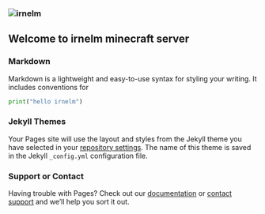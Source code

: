 ### ![irnelm](https://dl.irnelm.ir/logo.png)
## Welcome to irnelm minecraft server
### Markdown

Markdown is a lightweight and easy-to-use syntax for styling your writing. It includes conventions for

```python
print("hello irnelm")

```



### Jekyll Themes

Your Pages site will use the layout and styles from the Jekyll theme you have selected in your [repository settings](https://github.com/irnelm/irnelm.github.io/settings/pages). The name of this theme is saved in the Jekyll `_config.yml` configuration file.

### Support or Contact

Having trouble with Pages? Check out our [documentation](https://docs.github.com/categories/github-pages-basics/) or [contact support](https://support.github.com/contact) and we’ll help you sort it out.
